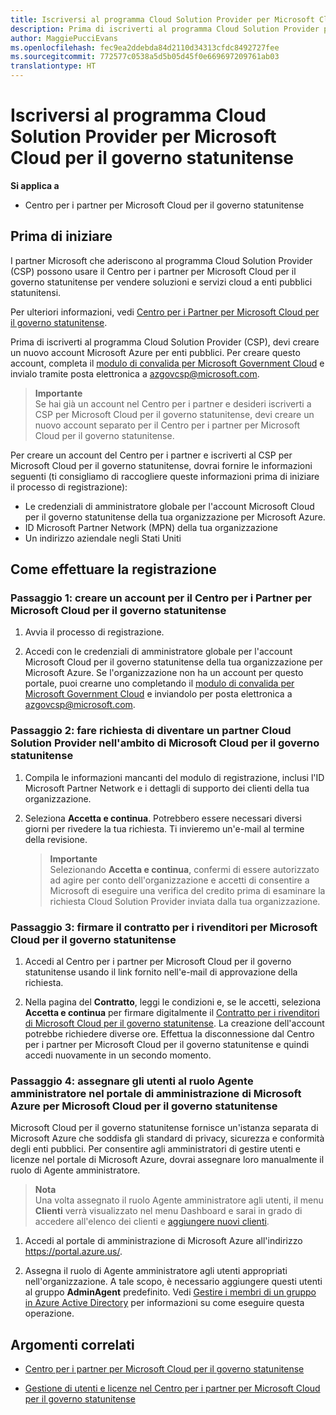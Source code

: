```yaml
---
title: Iscriversi al programma Cloud Solution Provider per Microsoft Cloud per il governo statunitense | Centro per i partner per Microsoft Cloud per il governo statunitense
description: Prima di iscriverti al programma Cloud Solution Provider per Microsoft Cloud per il governo statunitense, consulta queste informazioni sui requisiti del programma CSP.
author: MaggiePucciEvans
ms.openlocfilehash: fec9ea2ddebda84d2110d34313cfdc8492727fee
ms.sourcegitcommit: 772577c0538a5d5b05d45f0e669697209761ab03
translationtype: HT
---
```

# <a name="enroll-in-the-cloud-solution-provider-program-for-microsoft-cloud-for-us-government"></a>Iscriversi al programma Cloud Solution Provider per Microsoft Cloud per il governo statunitense

**Si applica a**

-  Centro per i partner per Microsoft Cloud per il governo statunitense

## <a name="before-you-begin"></a>Prima di iniziare

I partner Microsoft che aderiscono al programma Cloud Solution Provider (CSP) possono usare il Centro per i partner per Microsoft Cloud per il governo statunitense per vendere soluzioni e servizi cloud a enti pubblici statunitensi.

Per ulteriori informazioni, vedi [Centro per i Partner per Microsoft Cloud per il governo statunitense](partner-center-for-microsoft-us-govt-cloud.md).

Prima di iscriverti al programma Cloud Solution Provider (CSP), devi creare un nuovo account Microsoft Azure per enti pubblici. Per creare questo account, completa il [modulo di convalida per Microsoft Government Cloud](https://aka.ms/azgovcspreq) e invialo tramite posta elettronica a <azgovcsp@microsoft.com>.

>**Importante**<br>
Se hai già un account nel Centro per i partner e desideri iscriverti a CSP per Microsoft Cloud per il governo statunitense, devi creare un nuovo account separato per il Centro per i partner per Microsoft Cloud per il governo statunitense.

Per creare un account del Centro per i partner e iscriverti al CSP per Microsoft Cloud per il governo statunitense, dovrai fornire le informazioni seguenti (ti consigliamo di raccogliere queste informazioni prima di iniziare il processo di registrazione):

-  Le credenziali di amministratore globale per l'account Microsoft Cloud per il governo statunitense della tua organizzazione per Microsoft Azure. 
-  ID Microsoft Partner Network (MPN) della tua organizzazione 
-  Un indirizzo aziendale negli Stati Uniti

## <a name="how-to-enroll"></a>Come effettuare la registrazione 

### <a name="step-1---create-an-account-for-partner-center-for-microsoft-cloud-for-us-government"></a>Passaggio 1: creare un account per il Centro per i Partner per Microsoft Cloud per il governo statunitense

1.  Avvia il processo di registrazione. 

2.  Accedi con le credenziali di amministratore globale per l'account Microsoft Cloud per il governo statunitense della tua organizzazione per Microsoft Azure. Se l'organizzazione non ha un account per questo portale, puoi crearne uno completando il [modulo di convalida per Microsoft Government Cloud](https://aka.ms/azgovcspreq) e inviandolo per posta elettronica a <azgovcsp@microsoft.com>.


### <a name="step-2---apply-to-become-a-cloud-solution-provider-partner-within-microsoft-cloud-for-us-government"></a>Passaggio 2: fare richiesta di diventare un partner Cloud Solution Provider nell'ambito di Microsoft Cloud per il governo statunitense

1.  Compila le informazioni mancanti del modulo di registrazione, inclusi l'ID Microsoft Partner Network e i dettagli di supporto dei clienti della tua organizzazione. 

2.  Seleziona **Accetta e continua**. Potrebbero essere necessari diversi giorni per rivedere la tua richiesta. Ti invieremo un'e-mail al termine della revisione.

    >**Importante**<br>
    Selezionando **Accetta e continua**, confermi di essere autorizzato ad agire per conto dell'organizzazione e accetti di consentire a Microsoft di eseguire una verifica del credito prima di esaminare la richiesta Cloud Solution Provider inviata dalla tua organizzazione.

### <a name="step-3---sign-the-reseller-agreement-for-microsoft-cloud-for-us-government"></a>Passaggio 3: firmare il contratto per i rivenditori per Microsoft Cloud per il governo statunitense

1. Accedi al Centro per i partner per Microsoft Cloud per il governo statunitense usando il link fornito nell'e-mail di approvazione della richiesta. 

2. Nella pagina del **Contratto**, leggi le condizioni e, se le accetti, seleziona **Accetta e continua** per firmare digitalmente il [Contratto per i rivenditori di Microsoft Cloud per il governo statunitense](https://go.microsoft.com/fwlink/p/?linkid=843364). La creazione dell'account potrebbe richiedere diverse ore. Effettua la disconnessione dal Centro per i partner per Microsoft Cloud per il governo statunitense e quindi accedi nuovamente in un secondo momento.

### <a name="step-4---assign-users-to-the-admin-agent-role-in-the-microsoft-azure-admin-portal-for-microsoft-cloud-for-us-government"></a>Passaggio 4: assegnare gli utenti al ruolo Agente amministratore nel portale di amministrazione di Microsoft Azure per Microsoft Cloud per il governo statunitense

Microsoft Cloud per il governo statunitense fornisce un'istanza separata di Microsoft Azure che soddisfa gli standard di privacy, sicurezza e conformità degli enti pubblici. Per consentire agli amministratori di gestire utenti e licenze nel portale di Microsoft Azure, dovrai assegnare loro manualmente il ruolo di Agente amministratore.

>**Nota**<br>
Una volta assegnato il ruolo Agente amministratore agli utenti, il menu **Clienti** verrà visualizzato nel menu Dashboard e sarai in grado di accedere all'elenco dei clienti e [aggiungere nuovi clienti](add-a-new-customer.md).   

1.  Accedi al portale di amministrazione di Microsoft Azure all'indirizzo https://portal.azure.us/.

2.  Assegna il ruolo di Agente amministratore agli utenti appropriati nell'organizzazione. A tale scopo, è necessario aggiungere questi utenti al gruppo **AdminAgent** predefinito. Vedi [Gestire i membri di un gruppo in Azure Active Directory](https://docs.microsoft.com/azure/active-directory/active-directory-groups-members-azure-portal) per informazioni su come eseguire questa operazione.
 

## <a name="related-topics"></a>Argomenti correlati

-  [Centro per i partner per Microsoft Cloud per il governo statunitense](partner-center-for-microsoft-us-govt-cloud.md)

-  [Gestione di utenti e licenze nel Centro per i partner per Microsoft Cloud per il governo statunitense](user-management-in-partner-center-for-microsoft-us-govt-cloud.md)


